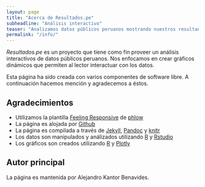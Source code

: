 ```yaml
---
layout: page
title: "Acerca de Resultados.pe"
subheadline: "Análisis interactivo"
teaser: "Analizamos datos públicos peruanos mostrando nuestros resultados a través de gráficos interactivos."
permalink: "/info/"
---
```


*Resultados.pe* es un proyecto que tiene como fin proveer un análisis interactivos de datos públicos peruanos. Nos enfocamos en crear gráficos dinámicos que permiten al lector interactuar con los datos. 

Esta página ha sido creada con varios componentes de software libre. A continuación hacemos mención y agradecemos a éstos.


## Agradecimientos


* Utilizamos la plantilla [Feeling Responsive][8] de [phlow][1]
* La página es alojada por [Github][6]
* La página es compilada a través de [Jekyll][2], [Pandoc][9] y [knitr][5]
* Los datos son manipulados y análizados utilizando [R][3] y [Rstudio][4]
* Los gráficos son creados utilizando [R][3] y [Plotly][7] 


## Autor principal

La página es mantenida por Alejandro Kantor Benavides.


 [1]: http://phlow.de/
 [2]: http://jekyllrb.com
 [3]: https://www.r-project.org/
 [4]: https://www.rstudio.com/
 [5]: yihui.name/knitr/
 [6]: https://github.com/
 [7]: https://plot.ly/
 [8]: https://phlow.github.io/feeling-responsive/
 [9]: http://pandoc.org
 [10]: https://www.facebook.com/resultados.pe
 
 
